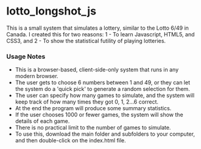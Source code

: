 # lotto_longshot_js
This is a small system that simulates a lottery, similar to the Lotto 6/49 in Canada.
I created this for two reasons:
1 - To learn Javascript, HTML5, and CSS3, and
2 - To show the statistical futility of playing lotteries.
### Usage Notes
- This is a browser-based, client-side-only system that runs in any modern browser.
- The user gets to choose 6 numbers between 1 and 49, or they can let the system
do a 'quick pick' to generate a random selection for them.
- The user can specify how many games to simulate, and the system will keep
track of how many times they got 0, 1, 2...6 correct.
- At the end the program will produce some summary statistics.
- If the user chooses 1000 or fewer games, the system will show the details
of each game.
- There is no practical limit to the number of games to simulate.
- To use this, download the main folder and subfolders to your computer, and then double-click on the index.html file.
